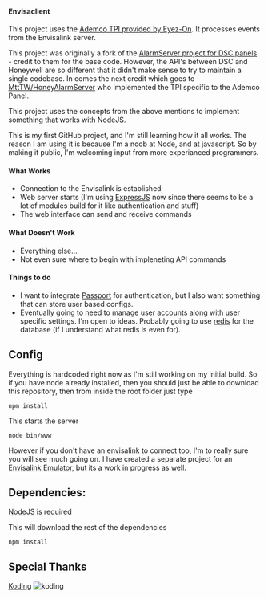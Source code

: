 #### Envisaclient ####

This project uses the [Ademco TPI provided by Eyez-On](http://forum.eyez-on.com/FORUM/viewtopic.php?f=6&t=301). It processes events from the Envisalink server.

This project was originally a fork of the [AlarmServer project for DSC panels](https://github.com/juggie/AlarmServer) - credit to them for the base code.   However, the API's between DSC and Honeywell are so different that it didn't make sense to try to maintain a single codebase.  In comes the next credit which goes to [MttTW/HoneyAlarmServer](https://github.com/MattTW/HoneyAlarmServer) who implemented the TPI specific to the Ademco Panel.

This project uses the concepts from the above mentions to implement something that works with NodeJS.  

This is my first GitHub project, and I'm still learning how it all works.  The reason I am using it is because I'm a noob at Node, and at javascript.  So by making it public, I'm welcoming input from more experianced programmers.  

#### What Works ####

 + Connection to the Envisalink is established
 + Web server starts (I'm using [ExpressJS](http://expressjs.com/) now since there seems to be a lot of modules build for it like authentication and stuff)
 + The web interface can send and receive commands

#### What Doesn't Work ####
  + Everything else...
  + Not even sure where to begin with impleneting API commands
   
#### Things to do ####
  + I want to integrate [Passport](http://passportjs.org/) for authentication, but I also want something that can store user based configs.
  + Eventually going to need to manage user accounts along with user specific settings.  I'm open to ideas.  Probably going to use [redis](http://redis.io/) for the database (if I understand what redis is even for).

Config
--------
Everything is hardcoded right now as I'm still working on my initial build.
So if you have node already installed, then you should just be able to download this repository, then from inside the root folder just type

```
npm install

```

This starts the server

```
node bin/www
```

However if you don't have an envisalink to connect too, I'm to really sure you will see much going on.  I have created a separate project for an [Envisalink Emulator](https://github.com/mckaycr/EnvisalinkEmu), but its a work in progress as well.


Dependencies:
-------------
[NodeJS](https://nodejs.org/) is required

This will download the rest of the dependencies

```
npm install

```

Special Thanks
---------------
[Koding](https://koding.com)
![koding](https://www.google.com/url?q=https://assets.brandfolder.com/odxjy2-1vxsm0-4mqaom/original/Koding_Logo_Color.png&sa=D&ust=1484322439626000&usg=AFQjCNEmUPcHIbOi1SB06fHBK3SP53MRgQ)

